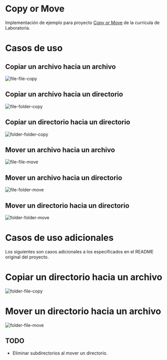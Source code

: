 # Copy or Move

Implementación de ejemplo para proyecto
[Copy or Move](https://github.com/Laboratoria/bootcamp/tree/main/projects/04-copy-or-move)
de la currícula de Laboratoria.
# Casos de uso

## Copiar un archivo hacia un archivo

![file-file-copy](https://github.com/Laboratoria/bootcamp/assets/16993732/0b6e731b-7dac-4e9f-a6d0-c043cc6e9bff)

## Copiar un archivo hacia un directorio

![file-folder-copy](https://github.com/Laboratoria/bootcamp/assets/16993732/c27f58d0-3b3f-48c6-ae28-64a65d387a79)

## Copiar un directorio hacia un directorio

![folder-folder-copy](https://github.com/Laboratoria/bootcamp/assets/16993732/c7ad0320-984e-4cff-a14e-134939145490)

## Mover un archivo hacia un archivo

![file-file-move](https://github.com/Laboratoria/bootcamp/assets/16993732/4f7a8506-8a14-4abb-a760-83be67a235fc)

## Mover un archivo hacia un directorio

![file-folder-move](https://github.com/Laboratoria/bootcamp/assets/16993732/4b535772-c7ac-4f0c-b7f7-5be834dbfe30)

## Mover un directorio hacia un directorio

![folder-folder-move](https://github.com/Laboratoria/bootcamp/assets/16993732/c88d01df-7f7d-4d96-ae85-d74b384831dd)

# Casos de uso adicionales

Los siguientes son casos adicionales a los especificados en el README
original del proyecto.

# Copiar un directorio hacia un archivo

![folder-file-copy](https://github.com/ssinuco/copy-or-move/assets/16993732/b7361259-177a-41c3-a308-f98fbb1dbeb7)

# Mover un directorio hacia un archivo

![folder-file-move](https://github.com/ssinuco/copy-or-move/assets/16993732/f12d1867-71e3-4938-80c3-972b77f2d022)

## TODO

* Eliminar subdirectorios al mover un directorio.
